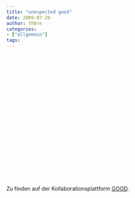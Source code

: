 ```yaml
---
title: "unexpected good"
date: 2009-07-29
author: th0rn
categories:
- ["allgemein"]
tags:
---
```

<object width="425" height="344"><param name="movie" value="http://www.youtube.com/v/N-lADZG6-PI&hl=de&fs=1&"></param><param name="allowFullScreen" value="true"></param><param name="allowscriptaccess" value="always"></param><embed src="https://www.youtube.com/v/N-lADZG6-PI&hl=de&fs=1&" type="application/x-shockwave-flash" allowscriptaccess="always" allowfullscreen="true" width="425" height="344"></embed></object>
<br>
Zu finden auf der Kollaborationsplattform <a href="http://www.good.is/">GOOD</a>.


